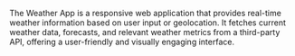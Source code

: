 The Weather App is a responsive web application that provides real-time weather information based on user input or geolocation. It fetches current weather data, forecasts, and relevant weather metrics from a third-party API, offering a user-friendly and visually engaging interface.
